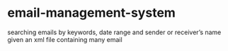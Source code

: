 # email-management-system
searching emails by keywords, date range and sender or receiver’s name given an xml file containing many email

